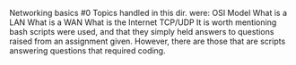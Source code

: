 Networking basics #0
Topics handled in this dir. were:
	OSI Model
	What is a LAN
	What is a WAN
	What is the Internet
	TCP/UDP
It is worth mentioning bash scripts were used, and that
	they simply held answers to questions raised
	from an assignment given.
However, there are those that are scripts answering
	questions that required coding.
